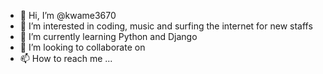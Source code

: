 - 👋 Hi, I’m @kwame3670
- 👀 I’m interested in coding, music and surfing the internet for new staffs
- 🌱 I’m currently learning Python and Django
- 💞️ I’m looking to collaborate on 
- 📫 How to reach me ...

<!---
kwame3670/kwame3670 is a ✨ special ✨ repository because its `README.md` (this file) appears on your GitHub profile.
You can click the Preview link to take a look at your changes.
--->
